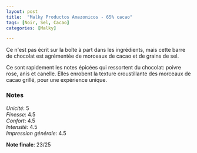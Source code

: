```yaml
---
layout: post
title:  "Malky Productos Amazonicos - 65% cacao"
tags: [Noir, Sel, Cacao] 
categories: [Malky]

---
```


Ce n'est pas écrit sur la boîte à part dans les ingrédients, mais cette barre de chocolat est agrémentée de morceaux de cacao et de grains de sel.

Ce sont rapidement les notes épicées qui ressortent du chocolat: poivre rose, anis et canelle. Elles enrobent la texture croustillante des morceaux de cacao grillé, pour une expérience unique. 


### Notes

_Unicité_: 5  
_Finesse_: 4.5  
_Confort_: 4.5  
_Intensité_: 4.5  
_Impression générale_: 4.5  

**Note finale**: 23/25